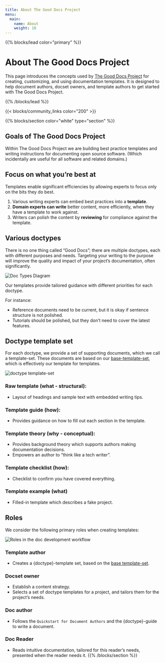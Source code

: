 ```yaml
---
title: About The Good Docs Project
menu:
  main:
    name: About
    weight: 10
---
```

{{% blocks/lead color="primary" %}}

# About The Good Docs Project

This page introduces the concepts used by [The Good Docs Project](https://thegooddocsproject.dev) for creating, customizing, and using documentation templates.
It is designed to help document authors, docset owners, and template authors to get started with The Good Docs Project.

{{% /blocks/lead %}}

{{< blocks/community_links color="200" >}}

{{% blocks/section color="white" type="section" %}}

## Goals of The Good Docs Project

Within The Good Docs Project we are building best practice templates and writing instructions for documenting open source software. 
(Which incidentally are useful for all software and related domains.)

## Focus on what you’re best at

Templates enable significant efficiencies by allowing experts to focus only on the bits they do best.

1. Various writing experts can embed best practices into a **template**.
2. **Domain experts can write** better content, more efficiently, when they have a template to work against.
3. Writers can polish the content by **reviewing** for compliance against the template.

## Various doctypes

There is no one thing called “Good Docs”; there are multiple doctypes, each with different purposes and needs.
Targeting your writing to the purpose will improve the quality and impact of your project’s documentation, often significantly.

![Doc Types Diagram](/uploads/doctypes.svg "Plotting doc types within a maturity model")

Our templates provide tailored guidance with different priorities for each doctype.

For instance:

* Reference documents need to be current, but it is okay if sentence structure is not polished.
* Tutorials should be polished, but they don’t need to cover the latest features.

## Doctype template set

For each doctype, we provide a set of supporting documents, which we call a template-set.
These documents are based on our [base-template-set](https://github.com/thegooddocsproject/templates/tree/dev/base), which is effectively our template for templates.

![doctype template-set](/uploads/template-set.svg "doctype template-set")

### Raw template (what - structural): 

* Layout of headings and sample text with embedded writing tips.

### Template guide (how):

* Provides guidance on how to fill out each section in the template.

### Template theory (why - conceptual):

* Provides background theory which supports authors making documentation decisions.
* Empowers an author to “think like a tech writer”.

### Template checklist (how):

* Checklist to confirm you have covered everything.

### Template example (what)

* Filled-in template which describes a fake project.

## Roles

We consider the following primary roles when creating templates:

![Roles in the doc development workflow](/uploads/workflow.svg "Roles in the doc development workflow")

### Template author

* Creates a {doctype}-template set, based on the [base template-set](https://github.com/thegooddocsproject/templates/tree/dev/base).

### Docset owner

* Establish a content strategy.
* Selects a set of doctype templates for a project, and tailors them for the project’s needs.

### Doc author

* Follows the `Quickstart for Document Authors` and the {doctype}-guide to write a document.

### Doc Reader

* Reads intuitive documentation, tailored for this reader’s needs, presented when the reader needs it. 
{{% /blocks/section %}}
